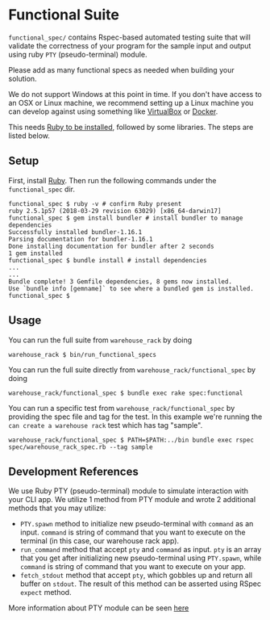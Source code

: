 # Functional Suite

`functional_spec/` contains Rspec-based automated testing suite that will validate the correctness of your program for the sample input and output using ruby `PTY` (pseudo-terminal) module.

Please add as many functional specs as needed when building your solution.

We do not support Windows at this point in time. If you don't have access to an OSX or Linux machine, we recommend setting up a Linux machine you can develop against using something like [VirtualBox](https://www.virtualbox.org/) or [Docker](https://docs.docker.com/docker-for-windows/#test-your-installation).

This needs [Ruby to be installed](https://www.ruby-lang.org/en/documentation/installation/), followed by some libraries. The steps are listed below.

## Setup

First, install [Ruby](https://www.ruby-lang.org/en/documentation/installation/). Then run the following commands under the `functional_spec` dir.

```
functional_spec $ ruby -v # confirm Ruby present
ruby 2.5.1p57 (2018-03-29 revision 63029) [x86_64-darwin17]
functional_spec $ gem install bundler # install bundler to manage dependencies
Successfully installed bundler-1.16.1
Parsing documentation for bundler-1.16.1
Done installing documentation for bundler after 2 seconds
1 gem installed
functional_spec $ bundle install # install dependencies
...
...
Bundle complete! 3 Gemfile dependencies, 8 gems now installed.
Use `bundle info [gemname]` to see where a bundled gem is installed.
functional_spec $ 

```

## Usage

You can run the full suite from `warehouse_rack` by doing
```
warehouse_rack $ bin/run_functional_specs
```

You can run the full suite directly from `warehouse_rack/functional_spec` by doing
```
warehouse_rack/functional_spec $ bundle exec rake spec:functional
```

You can run a specific test from `warehouse_rack/functional_spec` by providing the spec file and tag  for the test. In this example we're running the `can create a warehouse rack` test which has tag "sample".
```
warehouse_rack/functional_spec $ PATH=$PATH:../bin bundle exec rspec spec/warehouse_rack_spec.rb --tag sample
```

## Development References

We use Ruby PTY (pseudo-terminal) module to simulate interaction with your CLI app. We utilize 1 method from PTY module and wrote 2 additional methods that you may utilize:

- `PTY.spawn` method to initialize new pseudo-terminal with `command` as an input. `command` is string of command that you want to execute on the terminal (in this case, our warehouse rack app).
- `run_command` method that accept `pty` and `command` as input. `pty` is an array that you get after initializing new pseudo-terminal using `PTY.spawn`, while `command` is string of command that you want to execute on your app.
- `fetch_stdout` method that accept `pty`, which gobbles up and return all buffer on `stdout`. The result of this method can be asserted using RSpec `expect` method.

More information about PTY module can be seen [here](http://ruby-doc.org/stdlib-2.5.3/libdoc/pty/rdoc/PTY.html)
